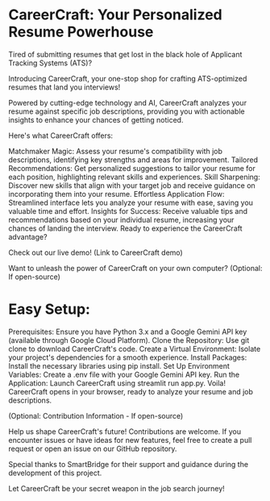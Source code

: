 # CareerCraft: Your Personalized Resume Powerhouse
Tired of submitting resumes that get lost in the black hole of Applicant Tracking Systems (ATS)?

Introducing CareerCraft, your one-stop shop for crafting ATS-optimized resumes that land you interviews!

Powered by cutting-edge technology and AI, CareerCraft analyzes your resume against specific job descriptions, providing you with actionable insights to enhance your chances of getting noticed.

Here's what CareerCraft offers:

Matchmaker Magic: Assess your resume's compatibility with job descriptions, identifying key strengths and areas for improvement.
Tailored Recommendations: Get personalized suggestions to tailor your resume for each position, highlighting relevant skills and experiences.
Skill Sharpening: Discover new skills that align with your target job and receive guidance on incorporating them into your resume.
Effortless Application Flow: Streamlined interface lets you analyze your resume with ease, saving you valuable time and effort.
Insights for Success: Receive valuable tips and recommendations based on your individual resume, increasing your chances of landing the interview.
Ready to experience the CareerCraft advantage?

Check out our live demo! (Link to CareerCraft demo)

Want to unleash the power of CareerCraft on your own computer? (Optional: If open-source)

# Easy Setup:

Prerequisites: Ensure you have Python 3.x and a Google Gemini API key (available through Google Cloud Platform).
Clone the Repository: Use git clone to download CareerCraft's code.
Create a Virtual Environment: Isolate your project's dependencies for a smooth experience.
Install Packages: Install the necessary libraries using pip install.
Set Up Environment Variables: Create a .env file with your Google Gemini API key.
Run the Application: Launch CareerCraft using streamlit run app.py.
Voila! CareerCraft opens in your browser, ready to analyze your resume and job descriptions.

(Optional: Contribution Information - If open-source)

Help us shape CareerCraft's future! Contributions are welcome. If you encounter issues or have ideas for new features, feel free to create a pull request or open an issue on our GitHub repository.

Special thanks to SmartBridge for their support and guidance during the development of this project.

Let CareerCraft be your secret weapon in the job search journey!
